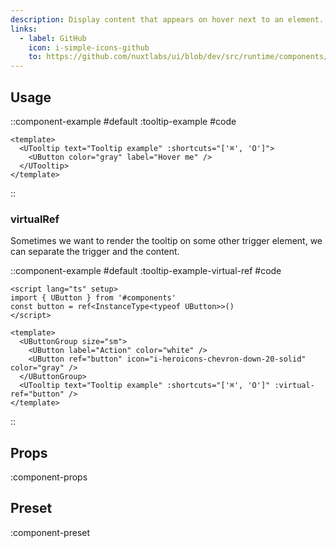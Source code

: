 ```yaml
---
description: Display content that appears on hover next to an element.
links:
  - label: GitHub
    icon: i-simple-icons-github
    to: https://github.com/nuxtlabs/ui/blob/dev/src/runtime/components/overlays/Tooltip.vue
---
```


## Usage

::component-example
#default
:tooltip-example
#code
```vue
<template>
  <UTooltip text="Tooltip example" :shortcuts="['⌘', 'O']">
    <UButton color="gray" label="Hover me" />
  </UTooltip>
</template>
```
::

### virtualRef

Sometimes we want to render the tooltip on some other trigger element, we can separate the trigger and the content.

::component-example
#default
:tooltip-example-virtual-ref
#code
```vue
<script lang="ts" setup>
import { UButton } from '#components'
const button = ref<InstanceType<typeof UButton>>()
</script>

<template>
  <UButtonGroup size="sm">
    <UButton label="Action" color="white" />
    <UButton ref="button" icon="i-heroicons-chevron-down-20-solid" color="gray" />
  </UButtonGroup>
  <UTooltip text="Tooltip example" :shortcuts="['⌘', 'O']" :virtual-ref="button" />
</template>
```
::

## Props

:component-props

## Preset

:component-preset
